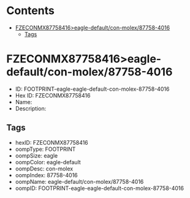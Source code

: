 



Contents
========

* [FZECONMX87758416>eagle-default/con-molex/87758-4016](#fzeconmx87758416eagle-defaultcon-molex87758-4016)
	* [Tags](#tags)

# FZECONMX87758416>eagle-default/con-molex/87758-4016

- ID: FOOTPRINT-eagle-eagle-default-con-molex-87758-4016
- Hex ID: FZECONMX87758416
- Name: 
- Description: 

## Tags

- hexID: FZECONMX87758416
- oompType: FOOTPRINT
- oompSize: eagle
- oompColor: eagle-default
- oompDesc: con-molex
- oompIndex: 87758-4016
- oompName: eagle-default/con-molex/87758-4016
- oompID: FOOTPRINT-eagle-eagle-default-con-molex-87758-4016
